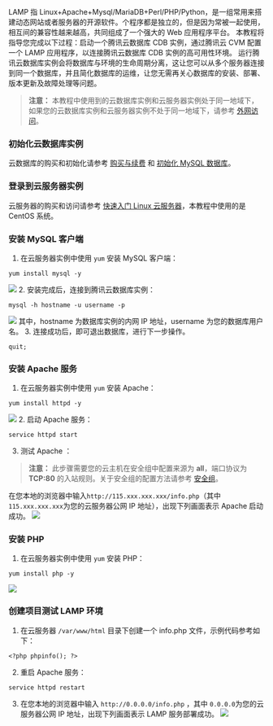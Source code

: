 LAMP 指 Linux+Apache+Mysql/MariaDB+Perl/PHP/Python，是一组常用来搭建动态网站或者服务器的开源软件。个程序都是独立的，但是因为常被一起使用，相互间的兼容性越来越高，共同组成了一个强大的 Web 应用程序平台。
本教程将指导您完成以下过程：启动一个腾讯云数据库 CDB 实例，通过腾讯云 CVM 配置一个 LAMP 应用程序，以连接腾讯云数据库 CDB 实例的高可用性环境。
运行腾讯云数据库实例会将数据库与环境的生命周期分离，这让您可以从多个服务器连接到同一个数据库，并且简化数据库的运维，让您无需再关心数据库的安装、部署、版本更新及故障处理等问题。
>**注意：**
本教程中使用到的云数据库实例和云服务器实例处于同一地域下，如果您的云数据库实例和云服务器实例不处于同一地域下，请参考 [外网访问](https://www.qcloud.com/document/product/236/3130#.E5.A4.96.E7.BD.91.E8.AE.BF.E9.97.AE)。

### 初始化云数据库实例
云数据库的购买和初始化请参考 [购买与续费](https://www.qcloud.com/document/product/236/5160) 和 [初始化 MySQL 数据库](https://www.qcloud.com/document/product/236/3128)。

### 登录到云服务器实例
云服务器的购买和访问请参考 [快速入门 Linux 云服务器](https://www.qcloud.com/document/product/213/2936)，本教程中使用的是 CentOS 系统。

### 安装 MySQL 客户端
1. 在云服务器实例中使用 `yum` 安装 MySQL 客户端：
```
yum install mysql -y
```
![](//mc.qcloudimg.com/static/img/8b952d6d7d767413a6558e82df092d44/image.png)
2. 安装完成后，连接到腾讯云数据库实例：
```
mysql -h hostname -u username -p
```
![](//mc.qcloudimg.com/static/img/297856a53959582220b9bba6f06ce9f6/image.png)
其中，hostname 为数据库实例的内网 IP 地址，username 为您的数据库用户名。
3. 连接成功后，即可退出数据库，进行下一步操作。
```
quit;
```

### 安装 Apache 服务
1. 在云服务器实例中使用 `yum` 安装 Apache：
```
yum install httpd -y
```
![](//mc.qcloudimg.com/static/img/dc142f813e8e8474a5994e2e841828f2/image.png)
2. 启动 Apache 服务：
```
service httpd start
```
3. 测试 Apache ：
>**注意：**
此步骤需要您的云主机在安全组中配置来源为 **all**，端口协议为 **TCP:80** 的入站规则。关于安全组的配置方法请参考 [安全组](https://www.qcloud.com/document/product/213/5221)。

在您本地的浏览器中输入`http://115.xxx.xxx.xxx/info.php`（其中 `115.xxx.xxx.xxx`为您的云服务器公网 IP 地址），出现下列画面表示 Apache 启动成功。
![](//mc.qcloudimg.com/static/img/3cde70e76a386b81f96ea9919280269d/image.png)

### 安装 PHP 
1. 在云服务器实例中使用 `yum` 安装 PHP：
```
yum install php -y
```
![](//mc.qcloudimg.com/static/img/61a0864ddbb70e65c63ad5093e8165d4/image.png)

### 创建项目测试 LAMP 环境
1. 在云服务器 `/var/www/html` 目录下创建一个 info.php 文件，示例代码参考如下：
```
<?php phpinfo(); ?>
```
2. 重启 Apache 服务：
```
service httpd restart
```
3. 在您本地的浏览器中输入 `http://0.0.0.0/info.php` ，其中 `0.0.0.0`为您的云服务器公网 IP 地址，出现下列画面表示 LAMP 服务部署成功。
![](//mc.qcloudimg.com/static/img/0bc6667d122fe85d505fbe50b507b60a/image.png)
